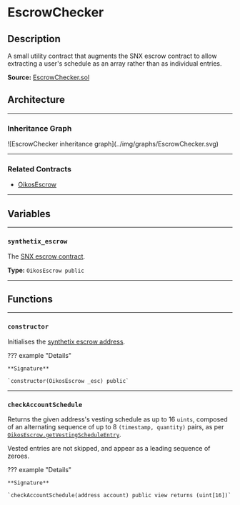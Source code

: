 # EscrowChecker

## Description

A small utility contract that augments the SNX escrow contract to allow extracting a user's schedule as an array rather than as individual entries.

**Source:** [EscrowChecker.sol](https://github.com/oikos-cash/oikos-bsc/blob/master/contracts/EscrowChecker.sol)

## Architecture

---

### Inheritance Graph

<centered-image>
    ![EscrowChecker inheritance graph](../img/graphs/EscrowChecker.svg)
</centered-image>

---

### Related Contracts

- [OikosEscrow](SynthetixEscrow.md)

---

## Variables

---

### `synthetix_escrow`

The [SNX escrow contract](OikosEscrow.md).

**Type:** `OikosEscrow public`

---

## Functions

---

### `constructor`

Initialises the [synthetix escrow address](#synthetix_escrow).

??? example "Details"

    **Signature**

    `constructor(OikosEscrow _esc) public`

---

### `checkAccountSchedule`

Returns the given address's vesting schedule as up to 16 `uints`, composed of an alternating sequence of up to 8 `(timestamp, quantity)` pairs, as per [`OikosEscrow.getVestingScheduleEntry`](SynthetixEscrow.md#getVestingScheduleEntry).

Vested entries are not skipped, and appear as a leading sequence of zeroes.

??? example "Details"

    **Signature**

    `checkAccountSchedule(address account) public view returns (uint[16])`
